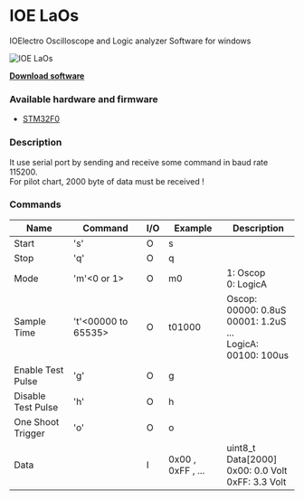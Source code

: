 # IOE LaOs
IOElectro Oscilloscope and Logic analyzer Software for windows 

![IOE LaOs](https://user-images.githubusercontent.com/64005694/128669961-694f6df9-49ea-4a5c-9213-45637b15288f.jpg)


[**Download software**](https://github.com/ioelectro/ioe-laos/releases/latest/download/IOE-LaOs.zip)

### Available hardware and firmware
- [STM32F0](https://github.com/ioelectro/stm32f0-laos)

### Description
It use serial port by sending and receive some command in baud rate 115200.<br>For pilot chart, 2000 byte of data must be received !

### Commands

| Name               | Command     | I/O  | Example           | Description                                              |
| ------------------ | ----------- | ---- | ----------------- | -------------------------------------------------------- |
| Start              | 's'         | O    | s                 |                                                          |
| Stop               | 'q'         | O    | q                 |                                                          |
| Mode               | 'm'<0 or 1> | O    | m0                | 1: Oscop<br />0: LogicA                                    |
| Sample Time    | 't'<00000 to 65535> | O    | t01000                | Oscop:<br />00000: 0.8uS<br />00001:  1.2uS<br />...<br />LogicA:<br />00100: 100us                         |
| Enable Test Pulse  | 'g'         | O    | g                 |                                                          |
| Disable Test Pulse | 'h'         | O    | h                 |                                                          |
| One Shoot Trigger | 'o'         | O    | o                 |                                                          |
| Data               |             | I    | 0x00 , 0xFF , ... | uint8_t Data[2000]<br />0x00: 0.0 Volt<br />0xFF: 3.3 Volt |

